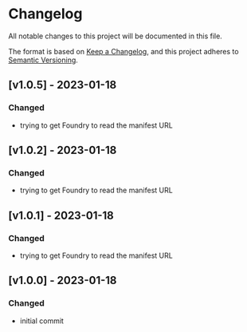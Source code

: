 # Changelog

All notable changes to this project will be documented in this file.

The format is based on [Keep a Changelog](https://keepachangelog.com/en/1.0.0/), and this project adheres to [Semantic Versioning](https://semver.org/spec/v2.0.0.html).

## [v1.0.5] - 2023-01-18

### Changed

- trying to get Foundry to read the manifest URL

## [v1.0.2] - 2023-01-18

### Changed

- trying to get Foundry to read the manifest URL

## [v1.0.1] - 2023-01-18

### Changed

- trying to get Foundry to read the manifest URL

## [v1.0.0] - 2023-01-18

### Changed

- initial commit
